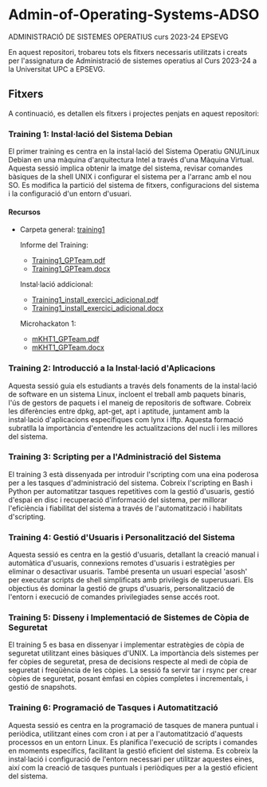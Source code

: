 # Admin-of-Operating-Systems-ADSO
ADMINISTRACIÓ DE SISTEMES OPERATIUS curs 2023-24 EPSEVG

En aquest repositori, trobareu tots els fitxers necessaris utilitzats i creats per l'assignatura de Administració de sistemes operatius al Curs 2023-24 a la Universitat UPC a EPSEVG.

## Fitxers
A continuació, es detallen els fitxers i projectes penjats en aquest repositori:
  
### Training 1: Instal·lació del Sistema Debian
El primer training es centra en la instal·lació del Sistema Operatiu GNU/Linux Debian en una màquina d'arquitectura Intel a través d'una Màquina Virtual. Aquesta sessió implica obtenir la imatge del sistema, revisar comandes bàsiques de la shell UNIX i configurar el sistema per a l'arranc amb el nou SO. Es modifica la partició del sistema de fitxers, configuracions del sistema i la configuració d'un entorn d'usuari.

#### Recursos
- Carpeta general:  [training1](https://github.com/Mariona-FT/Admin-of-Operating-Systems-ADSO/tree/main/training1)

  Informe del Training:  
  - [Training1_GPTeam.pdf](https://github.com/Mariona-FT/Admin-of-Operating-Systems-ADSO/blob/main/training1/Training1_GPTeam.pdf)
  - [Training1_GPTeam.docx](https://github.com/Mariona-FT/Admin-of-Operating-Systems-ADSO/blob/main/training1/Training1_GPTeam.docx)
  
  Instal·lació addicional: 
  - [Training1_install_exercici_adicional.pdf ](https://github.com/Mariona-FT/Admin-of-Operating-Systems-ADSO/blob/main/training1/Training1_install_exercici_adicional.pdf)
  - [Training1_install_exercici_adicional.docx](https://github.com/Mariona-FT/Admin-of-Operating-Systems-ADSO/blob/main/training1/Training1_install_exercici_adicional.docx) 
  
  Microhackaton 1:
  - [mKHT1_GPTeam.pdf ](https://github.com/Mariona-FT/Admin-of-Operating-Systems-ADSO/blob/main/training1/mKHT1_GPTeam.pdf)
  - [mKHT1_GPTeam.docx](https://github.com/Mariona-FT/Admin-of-Operating-Systems-ADSO/blob/main/training1/mKHT1_GPTeam.docx)

### Training 2: Introducció a la Instal·lació d'Aplicacions
Aquesta sessió guia els estudiants a través dels fonaments de la instal·lació de software en un sistema Linux, incloent el treball amb paquets binaris, l'ús de gestors de paquets i el maneig de repositoris de software. Cobreix les diferències entre dpkg, apt-get, apt i aptitude, juntament amb la instal·lació d'aplicacions específiques com lynx i lftp. Aquesta formació subratlla la importància d'entendre les actualitzacions del nucli i les millores del sistema.

### Training 3: Scripting per a l'Administració del Sistema
El training 3 està dissenyada per introduir l'scripting com una eina poderosa per a les tasques d'administració del sistema. Cobreix l'scripting en Bash i Python per automatitzar tasques repetitives com la gestió d'usuaris, gestió d'espai en disc i recuperació d'informació del sistema, per millorar l'eficiència i fiabilitat del sistema a través de l'automatització i habilitats d'scripting.

### Training 4: Gestió d'Usuaris i Personalització del Sistema
Aquesta sessió es centra en la gestió d'usuaris, detallant la creació manual i automàtica d'usuaris, connexions remotes d'usuaris i estratègies per eliminar o desactivar usuaris. També presenta un usuari especial 'asosh' per executar scripts de shell simplificats amb privilegis de superusuari. Els objectius és dominar la gestió de grups d'usuaris, personalització de l'entorn i execució de comandes privilegiades sense accés root.

### Training 5: Disseny i Implementació de Sistemes de Còpia de Seguretat
El training 5 es basa en dissenyar i implementar estratègies de còpia de seguretat utilitzant eines bàsiques d'UNIX. La importància dels sistemes per fer còpies de seguretat, presa de decisions respecte al medi de còpia de seguretat i freqüència de les còpies. La sessió fa servir tar i rsync per crear còpies de seguretat, posant èmfasi en còpies completes i incrementals, i gestió de snapshots. 

### Training 6: Programació de Tasques i Automatització
Aquesta sessió es centra en la programació de tasques de manera puntual i periòdica, utilitzant eines com cron i at per a l'automatització d'aquests processos en un entorn Linux. Es planifica l'execució de scripts i comandes en moments específics, facilitant la gestió eficient del sistema. Es cobreix la instal·lació i configuració de l'entorn necessari per utilitzar aquestes eines, així com la creació de tasques puntuals i periòdiques per a la gestió eficient del sistema.
